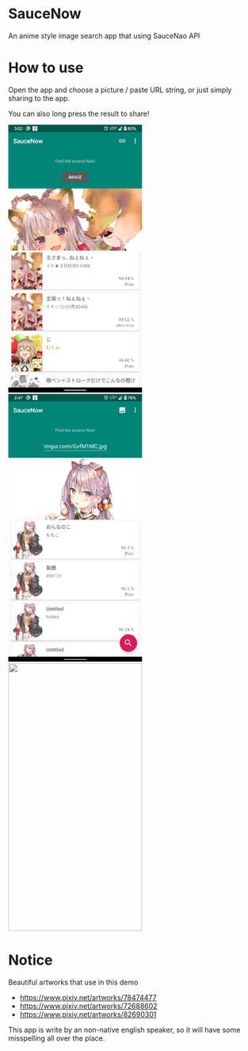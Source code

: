 # SauceNow
An anime style image search app that using SauceNao API

# How to use
Open the app and choose a picture / paste URL string, or just simply sharing to the app.

You can also long press the result to share!

<img src="/demo/ss_03.png" width="270" height="540"><img src="/demo/ss_02.png" width="270" height="540"><img src="/demo/share.gif" width="270" height="540">

# Notice
Beautiful artworks that use in this demo
* https://www.pixiv.net/artworks/78474477
* https://www.pixiv.net/artworks/72688602
* https://www.pixiv.net/artworks/82690301

This app is write by an non-native english speaker, so it will have some misspelling all over the place.
